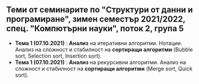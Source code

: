 ## Теми от семинарите по "Структури от данни и програмиране", зимен семестър 2021/2022, спец. "Компютърни науки", поток 2, група 5 ##

 - **Тема 1 (07.10.2021)** : **Анализ** на итеративни алгоритми. Нотации. Анализ на сложност и стабилност на **сортиращи алгоритми** (Bubble sort, Selection sort, Insertion sort).
 - **Тема 1 (07.10.2021)** : **Анализ** на рекурсивни алгоритми. Анализ на сложност и стабилност на **сортиращи алгоритми** (Merge sort, Quick sort).
